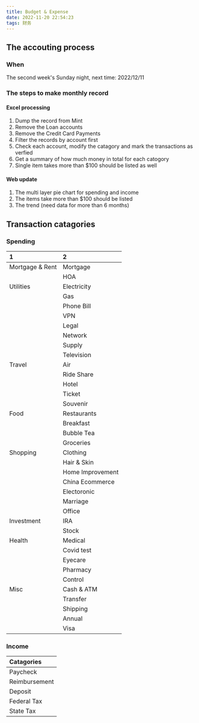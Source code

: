 ```yaml
---
title: Budget & Expense
date: 2022-11-20 22:54:23
tags: 财务
---
```


## The accouting process

### When

The second week's Sunday night, next time: 2022/12/11

### The steps to make monthly record

#### Excel processing

1. Dump the record from Mint
2. Remove the Loan accounts
3. Remove the Credit Card Payments
4. Filter the records by account first
5. Check each account, modify the catagory and mark the transactions as verfied
6. Get a summary of how much money in total for each catogory
7. Single item takes more than $100 should be listed as well

#### Web update

1. The multi layer pie chart for spending and income
2. The items take more than $100 should be listed
3. The trend (need data for more than 6 months)

## Transaction catagories

### Spending

| 1                 | 2                 |
| :--------         | :--------         |
| Mortgage & Rent   | Mortgage          |
|                   | HOA               |
| Utilities         | Electricity       |
|                   | Gas               |
|                   | Phone Bill        |
|                   | VPN               |
|                   | Legal             |
|                   | Network           |
|                   | Supply            |
|                   | Television        |
| Travel            | Air               |
|                   | Ride Share        |
|                   | Hotel             |
|                   | Ticket            |
|                   | Souvenir          |  
| Food              | Restaurants       |
|                   | Breakfast         |
|                   | Bubble Tea        |
|                   | Groceries         |
| Shopping          | Clothing          |
|                   | Hair & Skin       |
|                   | Home Improvement  |
|                   | China Ecommerce   |
|                   | Electoronic       |
|                   | Marriage          |
|                   | Office            |
| Investment        | IRA               |
|                   | Stock             |
| Health            | Medical           |
|                   | Covid test        |
|                   | Eyecare           |
|                   | Pharmacy          |
|                   | Control           |
| Misc              | Cash & ATM        |
|                   | Transfer          |
|                   | Shipping          |
|                   | Annual            |
|                   | Visa              |



### Income

| Catagories        |
| :--------         |
| Paycheck          |
| Reimbursement     |
| Deposit           |
| Federal Tax       |
| State Tax         |